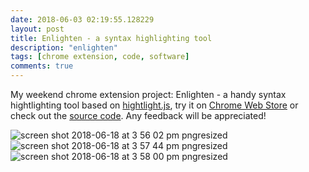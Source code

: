 ```yaml
---
date: 2018-06-03 02:19:55.128229
layout: post
title: Enlighten - a syntax highlighting tool
description: "enlighten"
tags: [chrome extension, code, software]
comments: true
---
```


My weekend chrome extension project: Enlighten - a handy syntax hightlighting tool based on [hightlight.js](https://highlightjs.org/), try it on [Chrome Web Store](https://chrome.google.com/webstore/detail/enlighten/hlpllmligngglomjigiabgocblodhmof) or check out the [source code](https://github.com/seanschang/Enlighten). Any feedback will be appreciated!

![screen shot 2018-06-18 at 3 56 02 pm pngresized](https://user-images.githubusercontent.com/5177427/41670121-67a99344-7481-11e8-80e7-6a687c0013c6.jpg)
![screen shot 2018-06-18 at 3 57 44 pm pngresized](https://user-images.githubusercontent.com/5177427/41670122-67c048b4-7481-11e8-92ff-6961f14c6b75.jpg)
![screen shot 2018-06-18 at 3 58 00 pm pngresized](https://user-images.githubusercontent.com/5177427/41670123-67d1909c-7481-11e8-9451-03c69a128e0f.jpg)
